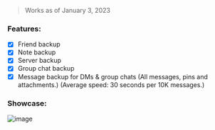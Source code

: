 > Works as of January 3, 2023

### Features:
- [x] Friend backup
- [x] Note backup
- [x] Server backup
- [x] Group chat backup
- [x] Message backup for DMs & group chats (All messages, pins and attachments.) (Average speed: 30 seconds per 10K messages.)

### Showcase:
![image](https://user-images.githubusercontent.com/109295864/209398170-f6d57b0d-640f-48ae-b0ea-686250e2e4ee.png)
